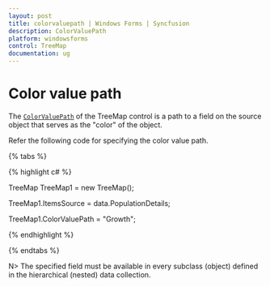 ```yaml
---
layout: post
title: colorvaluepath | Windows Forms | Syncfusion
description: ColorValuePath
platform: windowsforms
control: TreeMap 
documentation: ug
---
```


# Color value path

The [`ColorValuePath`](https://help.syncfusion.com/cr/cref_files/windowsforms/treemap/Syncfusion.TreeMap.Windows~Syncfusion.Windows.Forms.TreeMap.TreeMap~ColorValuePath.html) of the TreeMap control is a path to a field on the source object that serves as the "color" of the object. 

Refer the following code for specifying the color value path.

{% tabs %}

{% highlight c# %}

TreeMap TreeMap1 = new TreeMap();

TreeMap1.ItemsSource = data.PopulationDetails;

TreeMap1.ColorValuePath = "Growth";

{% endhighlight %}

{% endtabs %}

N> The specified field must be available in every subclass (object) defined in the hierarchical (nested) data collection.
